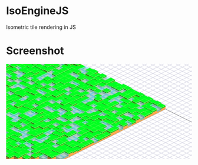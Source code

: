 # IsoEngineJS
Isometric tile rendering in JS
# Screenshot
![alt text](Screenshots/screenshot4.png "Logo Title Text 1")

